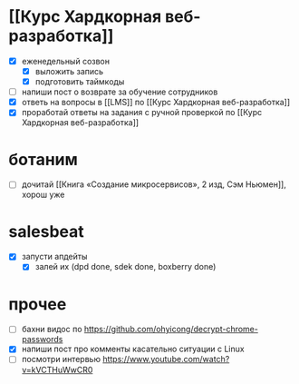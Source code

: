 # [[Курс Хардкорная веб-разработка]]
- [x] еженедельный созвон
	- [x] выложить запись
	- [x]  подготовить таймкоды
- [ ] напиши пост о возврате за обучение сотрудников
- [x] ответь на вопросы в [[LMS]] по [[Курс Хардкорная веб-разработка]]
- [x] проработай ответы на задания с ручной проверкой по [[Курс Хардкорная веб-разработка]]
# ботаним
- [ ] дочитай [[Книга «Создание микросервисов», 2 изд, Сэм Ньюмен]], хорош уже
# salesbeat
- [x] запусти апдейты
	- [x] залей их (dpd done, sdek done, boxberry done)
# прочее
- [ ] бахни видос по https://github.com/ohyicong/decrypt-chrome-passwords
- [x] напиши пост про комменты касательно ситуации с Linux
- [ ] посмотри интервью https://www.youtube.com/watch?v=kVCTHuWwCR0
